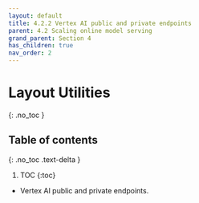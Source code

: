 ```yaml
---
layout: default
title: 4.2.2 Vertex AI public and private endpoints
parent: 4.2 Scaling online model serving
grand_parent: Section 4
has_children: true
nav_order: 2
---
```


# Layout Utilities
{: .no_toc }

## Table of contents
{: .no_toc .text-delta }

1. TOC
{:toc}


* Vertex AI public and private endpoints.